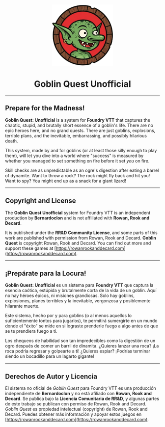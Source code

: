 <div align="center">
  <img src="https://raw.githubusercontent.com/bernardoclon/goblinq/refs/heads/main/assets/logo.png" alt="Goblin Quest Logo" width="200" height="200" />
  <h1 id="goblin-quest-unofficial">Goblin Quest Unofficial</h1>
</div>

---

## Prepare for the Madness!

**Goblin Quest: Unofficial** is a system for **Foundry VTT** that captures the chaotic, stupid, and brutally short essence of a goblin's life. There are no epic heroes here, and no grand quests. There are just goblins, explosions, terrible plans, and the inevitable, embarrassing, and possibly hilarious death.

This system, made by and for goblins (or at least those silly enough to play them), will let you dive into a world where "success" is measured by whether you managed to set something on fire before it set *you* on fire.

Skill checks are as unpredictable as an ogre's digestion after eating a barrel of dynamite. Want to throw a rock? The rock might fly back and hit you! Want to spy? You might end up as a snack for a giant lizard!

---

## Copyright and License

The **Goblin Quest Unofficial** system for Foundry VTT is an independent production by **Bernardoclon** and is not affiliated with **Rowan, Rook and Decard**.

It is published under the **RR&D Community License**, and some parts of this work are published with permission from Rowan, Rook and Decard. **Goblin Quest** is copyright Rowan, Rook and Decard. You can find out more and support these games at [https://rowanrookanddecard.com](https://rowanrookanddecard.com).

---

## ¡Prepárate para la Locura!
**Goblin Quest: Unofficial** es un sistema para **Foundry VTT** que captura la esencia caótica, estúpida y brutalmente corta de la vida de un goblin. Aquí no hay héroes épicos, ni misiones grandiosas. Solo hay goblins, explosiones, planes terribles y la inevitable, vergonzosa y posiblemente hilarante muerte.

Este sistema, hecho por y para goblins (o al menos aquellos lo suficientemente tontos para jugarlos), te permitirá sumergirte en un mundo donde el "éxito" se mide en si lograste prenderle fuego a algo antes de que se te prendiera fuego a ti.

Los chequeos de habilidad son tan impredecibles como la digestión de un ogro después de comer un barril de dinamita. ¿Quieres lanzar una roca? ¡La roca podría regresar y golpearte a ti! ¿Quieres espiar? ¡Podrías terminar siendo un bocadillo para un lagarto gigante!

---

## Derechos de Autor y Licencia

El sistema no oficial de *Goblin Quest* para Foundry VTT es una producción independiente de **Bernardoclon** y no está afiliado con **Rowan, Rook and Decard**. Se publica bajo la **Licencia Comunitaria de RR&D**, y algunas partes de este trabajo se publican con permiso de Rowan, Rook and Decard. *Goblin Quest* es propiedad intelectual (copyright) de Rowan, Rook and Decard. Puedes obtener más información y apoyar estos juegos en [https://rowanrookanddecard.com](https://rowanrookanddecard.com).
